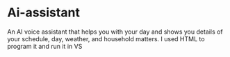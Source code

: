 # Ai-assistant
An AI voice assistant that helps you with your day and shows you details of your schedule, day, weather, and household matters. I used HTML to program it and run it in VS
